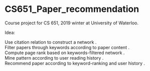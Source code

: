 # CS651_Paper_recommendation
Course project for CS 651, 2019 winter at University of Waterloo.

Idea:

Use citation relation to construct a network .   
Filter papers through keywords according to paper content .   
Compute page rank based on keywords-filtered network .   
Mine pattern according to user reading history .   
Recommend paper according to keyword-ranking and user history . 

